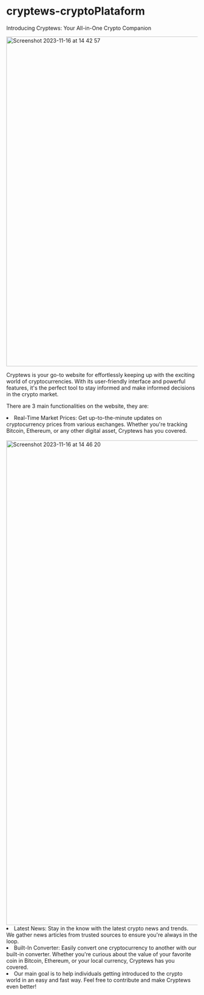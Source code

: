 # cryptews-cryptoPlataform
Introducing Cryptews: Your All-in-One Crypto Companion

<img width="868" alt="Screenshot 2023-11-16 at 14 42 57" src="https://github.com/13xpe/cryptews-cryptoPlataform/assets/124820216/caa2be1c-91a1-4814-9739-9bf2d43bb181">

Cryptews is your go-to website for effortlessly keeping up with the exciting world of cryptocurrencies. With its user-friendly interface and powerful features, it's the perfect tool to stay informed and make informed decisions in the crypto market.

There are 3 main functionalities on the website, they are:

<li>Real-Time Market Prices: Get up-to-the-minute updates on cryptocurrency prices from various exchanges. Whether you're tracking Bitcoin, Ethereum, or any other digital asset, Cryptews has you covered.</li>
<br>
<img width="1276" alt="Screenshot 2023-11-16 at 14 46 20" src="https://github.com/13xpe/cryptews-cryptoPlataform/assets/124820216/356d022c-c12b-4078-baf1-e5057096cc07">
</br>
<li>Latest News: Stay in the know with the latest crypto news and trends. We gather news articles from trusted sources to ensure you're always in the loop.</li>

<li>Built-In Converter: Easily convert one cryptocurrency to another with our built-in converter. Whether you're curious about the value of your favorite coin in Bitcoin, Ethereum, or your local currency, Cryptews has you covered.</li>

<li>Our main goal is to help individuals getting introduced to the crypto world in an easy and fast way. Feel free to contribute and make Cryptews even better!</li>
